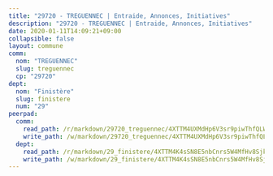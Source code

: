 ```yaml
---
title: "29720 - TREGUENNEC | Entraide, Annonces, Initiatives"
description: "29720 - TREGUENNEC | Entraide, Annonces, Initiatives"
date: 2020-01-11T14:09:21+09:00
collapsible: false
layout: commune
comm:
  nom: "TREGUENNEC"
  slug: treguennec
  cp: "29720"
dept:
  nom: "Finistère"
  slug: finistere
  num: "29"
peerpad:
  comm:
    read_path: /r/markdown/29720_treguennec/4XTTM4UXMdHp6V3sr9piwThfQLWxhqcZMWx9M8psJG5mvTyfr
    write_path: /w/markdown/29720_treguennec/4XTTM4UXMdHp6V3sr9piwThfQLWxhqcZMWx9M8psJG5mvTyfr-K3TgUyj4ni7uNznoDH6P9x95uPwUtzL38cs5w3Yc5y4NSddMibXAfNhKNTUWMXoRHEQY4FJj8mv4R6ia6VGwLrGdZB37giuAGD7ByKVs3bzVsdqxPZ537fXmRBn5tfz3uSfDi28k
  dept:
    read_path: /r/markdown/29_finistere/4XTTM4K4sSN8E5nbCnrs5W4MfHv8SjkZXZkMiZwJKZCUFreuC
    write_path: /w/markdown/29_finistere/4XTTM4K4sSN8E5nbCnrs5W4MfHv8SjkZXZkMiZwJKZCUFreuC-K3TgUmttHvLKDBu5vxQ3oPzTia91UxXiaB3vEFjsHJiDiJD9aQfr6ibvcPa75Eo3oX7ob78s9tVxCKrtPM9bLAmDziVCSFjEgZbp3rqL8Ji8Q5aZhxfTcqkGX75WxHS6TQxtiQQ6
---
```


